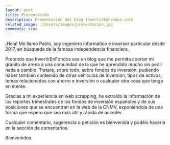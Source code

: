 ```yaml
---
layout: post
title: Presentación
description: Presentación del blog InvertirEnFondos.info
related_image: ./assets/images/presentacion.jpg
comments: true
---
```


¡Hola! Me llamo Pablo, soy ingeniero informático e inversor particular desde 2017, en búsqueda de la famosa independencia financiera.

Pretendo que InvertirEnFondos sea un blog que me permita aportar mi granito de arena a una comunidad de la que he aprendido mucho sin pedir nada a cambio. Tratará, sobre todo, sobre fondos de inversión, pudiendo haber también contenido de otras vehículos de inversión, tipos de activos, temas relacionados con ahorro e inversión o cualquier otra cosa que tenga en mente.

Gracias a mi experiencia en web scrapping, he extraido la información de los reportes trimestrales de los fondos de inversión españoles y de sus posiciones que se encuentran en la web de la CNMV, exponiéndola de una forma que espero que sea más útil y rápida de acceder. 

Cualquier comentario, sugerencia o petición es bienvenida y podéis hacerla en la sección de comentarios.

Bienvenidos.


